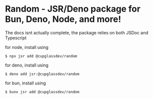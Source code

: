 # Random - JSR/Deno package for Bun, Deno, Node, and more!

The docs isnt actually complete, the package relies on both JSDoc and Typescript

for node, install using
```shell
$ npx jsr add @cupglassdev/random
```

for deno, install using
```shell
$ deno add jsr:@cupglassdev/random
```

for bun, install using
```shell
$ bunx jsr add @cupglassdev/random
```
